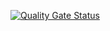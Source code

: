 [![Quality Gate Status](https://sonarcloud.io/api/project_badges/measure?project=malejandro80_medico-front&metric=alert_status)](https://sonarcloud.io/summary/new_code?id=malejandro80_medico-front)